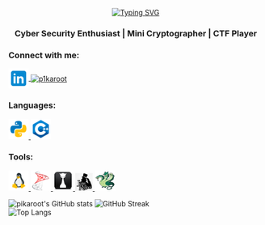 <p align="center"><a href="https://git.io/typing-svg"><img src="https://readme-typing-svg.demolab.com?font=Chivo+mono&size=25&pause=1000&color=1BA7E9&center=true&vCenter=true&width=400&height=40&lines=pikaroot...;This+is+my+github+profile." alt="Typing SVG" /></a></p>
<h3 align="center">Cyber Security Enthusiast | Mini Cryptographer | CTF Player</h3>

<h3 align="left">Connect with me:</h3>
<p align="left">
<a href="https://linkedin.com/in/limweixun" target="blank">
<img align="center" src="https://github.com/pikaroot/pikaroot/blob/main/images/linkedin.png" alt="limweixun" height="40" width="40" />
</a>
<a href="https://twitter.com/p1karoot" target="blank">
<img align="center" src="https://raw.githubusercontent.com/rahuldkjain/github-profile-readme-generator/master/src/images/icons/Social/twitter.svg" alt="p1karoot" height="30" width="40" />
</a>
</p>

<h3 align="left">Languages:</h3>
<p align="left">
</a> 
<a href="https://github.com/pikaroot/pikaroot/blob/main/images/python.png" target="_blank" rel="noreferrer"> 
<img src="https://github.com/pikaroot/pikaroot/blob/main/images/python.png" alt="python" width="40" height="40"/> 
</a>
<a href="https://github.com/pikaroot/pikaroot/blob/main/images/c%2B%2B.png" target="_blank" rel="noreferrer"> 
<img src="https://github.com/pikaroot/pikaroot/blob/main/images/c%2B%2B.png" alt="cplusplus" width="40" height="40"/>
</a>
</p>

<h3 align="left">Tools:</h3>
<p align="left">
<a href="https://github.com/pikaroot/pikaroot/blob/main/images/linux.png" target="_blank" rel="noreferrer"> 
<img src="https://github.com/pikaroot/pikaroot/blob/main/images/linux.png" alt="linux" width="40" height="40"/>
</a> 
<a href="https://github.com/pikaroot/pikaroot/blob/main/images/mssql.png" target="_blank" rel="noreferrer"> 
<img src="https://github.com/pikaroot/pikaroot/blob/main/images/mssql.png" alt="mssql" width="40" height="40"/>
</a>
</a> 
<a href="https://github.com/pikaroot/pikaroot/blob/main/images/hashcat.png" target="_blank" rel="noreferrer"> 
<img src="https://github.com/pikaroot/pikaroot/blob/main/images/hashcat.png" alt="hashcat" width="40" height="40"/>
</a>
</a> 
<a href="https://github.com/pikaroot/pikaroot/blob/main/images/john.jpg" target="_blank" rel="noreferrer"> 
<img src="https://github.com/pikaroot/pikaroot/blob/main/images/john.jpg" alt="johntheripper" width="35" height="35"/>
</a>
</a> 
<a href="https://github.com/pikaroot/pikaroot/blob/main/images/thc-hydra.png" target="_blank" rel="noreferrer"> 
<img src="https://github.com/pikaroot/pikaroot/blob/main/images/thc-hydra.png" alt="thc-hydra" width="40" height="40"/>
</a>
</p>

![pikaroot's GitHub stats](https://github-readme-stats.vercel.app/api?username=pikaroot&theme=github_dark&show_icons=true)
![GitHub Streak](http://github-readme-streak-stats.herokuapp.com?user=pikaroot&theme=github-dark-blue)<br>
![Top Langs](https://github-readme-stats.vercel.app/api/top-langs/?username=pikaroot&theme=github_dark&layout=compact)




